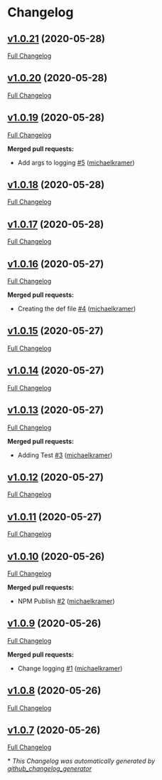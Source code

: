 # Changelog

## [v1.0.21](https://github.com/michaelkramer/backpack/tree/v1.0.21) (2020-05-28)

[Full Changelog](https://github.com/michaelkramer/backpack/compare/v1.0.20...v1.0.21)

## [v1.0.20](https://github.com/michaelkramer/backpack/tree/v1.0.20) (2020-05-28)

[Full Changelog](https://github.com/michaelkramer/backpack/compare/v1.0.19...v1.0.20)

## [v1.0.19](https://github.com/michaelkramer/backpack/tree/v1.0.19) (2020-05-28)

[Full Changelog](https://github.com/michaelkramer/backpack/compare/v1.0.18...v1.0.19)

**Merged pull requests:**

- Add args to logging [\#5](https://github.com/michaelkramer/backpack/pull/5) ([michaelkramer](https://github.com/michaelkramer))

## [v1.0.18](https://github.com/michaelkramer/backpack/tree/v1.0.18) (2020-05-28)

[Full Changelog](https://github.com/michaelkramer/backpack/compare/v1.0.17...v1.0.18)

## [v1.0.17](https://github.com/michaelkramer/backpack/tree/v1.0.17) (2020-05-28)

[Full Changelog](https://github.com/michaelkramer/backpack/compare/v1.0.16...v1.0.17)

## [v1.0.16](https://github.com/michaelkramer/backpack/tree/v1.0.16) (2020-05-27)

[Full Changelog](https://github.com/michaelkramer/backpack/compare/v1.0.15...v1.0.16)

**Merged pull requests:**

- Creating the def file [\#4](https://github.com/michaelkramer/backpack/pull/4) ([michaelkramer](https://github.com/michaelkramer))

## [v1.0.15](https://github.com/michaelkramer/backpack/tree/v1.0.15) (2020-05-27)

[Full Changelog](https://github.com/michaelkramer/backpack/compare/v1.0.14...v1.0.15)

## [v1.0.14](https://github.com/michaelkramer/backpack/tree/v1.0.14) (2020-05-27)

[Full Changelog](https://github.com/michaelkramer/backpack/compare/v1.0.13...v1.0.14)

## [v1.0.13](https://github.com/michaelkramer/backpack/tree/v1.0.13) (2020-05-27)

[Full Changelog](https://github.com/michaelkramer/backpack/compare/v1.0.12...v1.0.13)

**Merged pull requests:**

- Adding Test [\#3](https://github.com/michaelkramer/backpack/pull/3) ([michaelkramer](https://github.com/michaelkramer))

## [v1.0.12](https://github.com/michaelkramer/backpack/tree/v1.0.12) (2020-05-27)

[Full Changelog](https://github.com/michaelkramer/backpack/compare/v1.0.11...v1.0.12)

## [v1.0.11](https://github.com/michaelkramer/backpack/tree/v1.0.11) (2020-05-27)

[Full Changelog](https://github.com/michaelkramer/backpack/compare/v1.0.10...v1.0.11)

## [v1.0.10](https://github.com/michaelkramer/backpack/tree/v1.0.10) (2020-05-26)

[Full Changelog](https://github.com/michaelkramer/backpack/compare/v1.0.9...v1.0.10)

**Merged pull requests:**

- NPM Publish [\#2](https://github.com/michaelkramer/backpack/pull/2) ([michaelkramer](https://github.com/michaelkramer))

## [v1.0.9](https://github.com/michaelkramer/backpack/tree/v1.0.9) (2020-05-26)

[Full Changelog](https://github.com/michaelkramer/backpack/compare/v1.0.8...v1.0.9)

**Merged pull requests:**

- Change logging [\#1](https://github.com/michaelkramer/backpack/pull/1) ([michaelkramer](https://github.com/michaelkramer))

## [v1.0.8](https://github.com/michaelkramer/backpack/tree/v1.0.8) (2020-05-26)

[Full Changelog](https://github.com/michaelkramer/backpack/compare/v1.0.7...v1.0.8)

## [v1.0.7](https://github.com/michaelkramer/backpack/tree/v1.0.7) (2020-05-26)

[Full Changelog](https://github.com/michaelkramer/backpack/compare/0c2f782571d8085373c8ca9e4a57b5b531d733b9...v1.0.7)



\* *This Changelog was automatically generated by [github_changelog_generator](https://github.com/github-changelog-generator/github-changelog-generator)*
